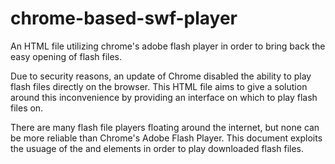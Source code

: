 # chrome-based-swf-player
An HTML file utilizing chrome's adobe flash player in order to bring back
the easy opening of flash files.

Due to security reasons, an update of Chrome disabled the ability to play
flash files directly on the browser. This HTML file aims to give a solution
around this inconvenience by providing an interface on which to play flash
files on.

There are many flash file players floating around the internet, but none can
be more reliable than Chrome's Adobe Flash Player. This document exploits the
usuage of the <object> and <embed> elements in order to play downloaded flash
files.
